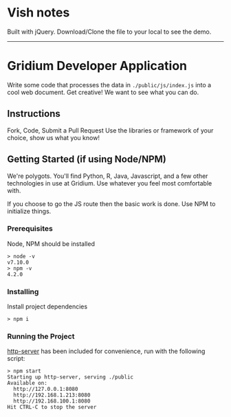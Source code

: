 # Vish notes
Built with jQuery. Download/Clone the file to your local to see the demo.


---------
# Gridium Developer Application

Write some code that processes the data in `./public/js/index.js` into a cool web document. Get creative! We want to see what you can do.

## Instructions

Fork, Code, Submit a Pull Request
Use the libraries or framework of your choice, show us what you know!

## Getting Started (if using Node/NPM)
We're polygots. You'll find Python, R, Java, Javascript, and a few other technologies in use at Gridium. Use whatever you feel most comfortable with.

If you choose to go the JS route then the basic work is done. Use NPM to initialize things.

### Prerequisites

Node, NPM should be installed

```
> node -v
v7.10.0
> npm -v
4.2.0
```

### Installing

Install project dependencies

```
> npm i
```

### Running the Project

[http-server](https://www.npmjs.com/package/http-server) has been included for convenience, run with the following script:
```
> npm start
Starting up http-server, serving ./public
Available on:
  http://127.0.0.1:8080
  http://192.168.1.213:8080
  http://192.168.100.1:8080
Hit CTRL-C to stop the server
```

